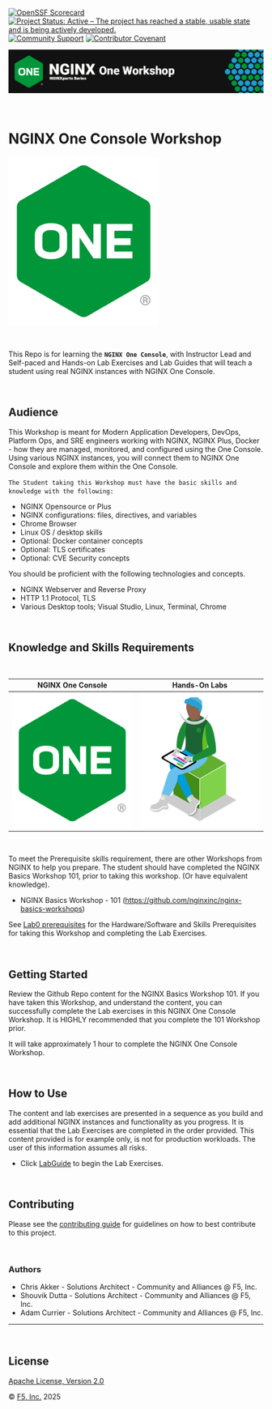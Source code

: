 [![OpenSSF Scorecard](https://api.securityscorecards.dev/projects/github.com/nginxinc/nginx-one-workshops/badge)](https://securityscorecards.dev/viewer/?uri=github.com/nginxinc/nginx-one-workshops)
[![Project Status: Active – The project has reached a stable, usable state and is being actively developed.](https://www.repostatus.org/badges/latest/active.svg)](https://www.repostatus.org/#active)
[![Community Support](https://badgen.net/badge/support/community/cyan?icon=awesome)](https://github.com/nginxinc/nginx-one-workshops/blob/main/SUPPORT.md)
[![Contributor Covenant](https://img.shields.io/badge/Contributor%20Covenant-2.1-4baaaa.svg)](https://github.com/nginxinc/nginx-one-workshops/blob/main/CODE_OF_CONDUCT.md)


![NGINX One](labs/media/nginx-one-workshop-banner.png)

<br/>

# NGINX One Console Workshop

![](labs/media/nginx-one-icon.png)

<br/>

This Repo is for learning the **`NGINX One Console`**, with Instructor Lead and Self-paced and Hands-on Lab Exercises and Lab Guides that will teach a student using real NGINX instances with NGINX One Console.

<br>

## Audience

This Workshop is meant for Modern Application Developers, DevOps, Platform Ops, and SRE engineers working with NGINX, NGINX Plus, Docker - how they are managed, monitored, and configured using the One Console.  Using various NGINX instances, you will connect them to NGINX One Console and explore them within the One Console.

`The Student taking this Workshop must have the basic skills and knowledge with the following:`

- NGINX Opensource or Plus
- NGINX configurations: files, directives, and variables
- Chrome Browser
- Linux OS / desktop skills
- Optional: Docker container concepts
- Optional: TLS certificates
- Optional: CVE Security concepts

You should be proficient with the following technologies and concepts.

- NGINX Webserver and Reverse Proxy
- HTTP 1.1 Protocol, TLS
- Various Desktop tools; Visual Studio, Linux, Terminal, Chrome

<br/>

## Knowledge and Skills Requirements

<br/>

NGINX One Console  |  Hands-On Labs
:-------------------------:|:-------------------------:
![](labs/media/nginx-one-icon.png)  |  ![](labs/media/developer-seated.png)

<br/>

To meet the Prerequisite skills requirement, there are other Workshops from NGINX to help you prepare.  The student should have completed the NGINX Basics Workshop 101, prior to taking this workshop. (Or have equivalent knowledge).  

- NGINX Basics Workshop - 101 (https://github.com/nginxinc/nginx-basics-workshops)

See [Lab0 prerequisites](/labs/lab0/prerequisites.md) for the Hardware/Software and Skills Prerequisites for taking this Workshop and completing the Lab Exercises.

<br/>

## Getting Started

Review the Github Repo content for the NGINX Basics Workshop 101.  If you have taken this Workshop, and understand the content, you can successfully complete the Lab exercises in this NGINX One Console Workshop.  It is HIGHLY recommended that you complete the 101 Workshop prior.  

It will take approximately 1 hour to complete the NGINX One Console Workshop.

<br/>

## How to Use

The content and lab exercises are presented in a sequence as you build and add additional NGINX instances and functionality as you progress.  It is essential that the Lab Exercises are completed in the order provided.  This content provided is for example only, is not for production workloads.  The user of this information assumes all risks.

- Click [LabGuide](labs/readme.md) to begin the Lab Exercises.

<br/>

## Contributing

Please see the [contributing guide](https://github.com/nginxinc/nginx-one-workshops/blob/main/CONTRIBUTING.md) for guidelines on how to best contribute to this project.

<br/>

### Authors

- Chris Akker - Solutions Architect - Community and Alliances @ F5, Inc.
- Shouvik Dutta - Solutions Architect - Community and Alliances @ F5, Inc.
- Adam Currier - Solutions Architect - Community and Alliances @ F5, Inc.

-------------

<br/>

## License

[Apache License, Version 2.0](https://github.com/nginxinc/nginx-one-workshops/blob/main/LICENSE)

&copy; [F5, Inc.](https://www.f5.com/) 2025

